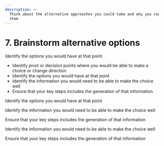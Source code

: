 ```yaml
---
description: >-
  Think about the alternative approaches you could take and why you could take
  them
---
```


# 7. Brainstorm alternative options

Identify the options you would have at that point

* Identify pivot or decision points where you would be able to make a choice or change direction
* Identify the options you would have at that point
* Identify the information you would need to be able to make the choice well
* Ensure that your key steps includes the generation of that information

Identify the options you would have at that point

Identify the information you would need to be able to make the choice well

Ensure that your key steps includes the generation of that information

Identify the information you would need to be able to make the choice well

Ensure that your key steps includes the generation of that information

